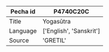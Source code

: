 |Pecha id | P4740C20C
| --- | --- 
|Title | Yogasūtra 
|Language | ['English', 'Sanskrit']
|Source | 'GRETIL'